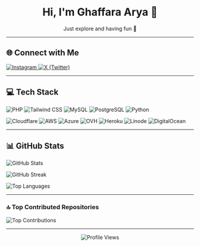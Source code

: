 
<h1 align="center">Hi, I'm Ghaffara Arya 👋</h1>
<p align="center">Just explore and having fun 🚀</p>

---

## 🌐 Connect with Me

<p align="left">
  <a href="https://instagram.com/_gafaraarya" target="_blank">
    <img src="https://img.shields.io/badge/Instagram-%23E4405F.svg?style=for-the-badge&logo=Instagram&logoColor=white" alt="Instagram">
  </a>
  <a href="https://x.com/_gafaRa" target="_blank">
    <img src="https://img.shields.io/badge/X-black.svg?style=for-the-badge&logo=X&logoColor=white" alt="X (Twitter)">
  </a>
</p>

---

## 💻 Tech Stack

<p align="left">
  <img src="https://img.shields.io/badge/PHP-%23777BB4.svg?style=for-the-badge&logo=php&logoColor=white" alt="PHP">
  <img src="https://img.shields.io/badge/TailwindCSS-%2338B2AC.svg?style=for-the-badge&logo=tailwind-css&logoColor=white" alt="Tailwind CSS">
  <img src="https://img.shields.io/badge/MySQL-4479A1.svg?style=for-the-badge&logo=mysql&logoColor=white" alt="MySQL">
  <img src="https://img.shields.io/badge/PostgreSQL-%23316192.svg?style=for-the-badge&logo=postgresql&logoColor=white" alt="PostgreSQL">
  <img src="https://img.shields.io/badge/Python-3670A0?style=for-the-badge&logo=python&logoColor=ffdd54" alt="Python">
</p>

<p align="left">
  <img src="https://img.shields.io/badge/Cloudflare-F38020?style=for-the-badge&logo=Cloudflare&logoColor=white" alt="Cloudflare">
  <img src="https://img.shields.io/badge/AWS-%23FF9900.svg?style=for-the-badge&logo=amazon-aws&logoColor=white" alt="AWS">
  <img src="https://img.shields.io/badge/Azure-%230072C6.svg?style=for-the-badge&logo=microsoftazure&logoColor=white" alt="Azure">
  <img src="https://img.shields.io/badge/OVH-%23123F6D.svg?style=for-the-badge&logo=ovh&logoColor=white" alt="OVH">
  <img src="https://img.shields.io/badge/Heroku-%23430098.svg?style=for-the-badge&logo=heroku&logoColor=white" alt="Heroku">
  <img src="https://img.shields.io/badge/Linode-00A95C?style=for-the-badge&logo=linode&logoColor=white" alt="Linode">
  <img src="https://img.shields.io/badge/DigitalOcean-%230167ff.svg?style=for-the-badge&logo=digitalOcean&logoColor=white" alt="DigitalOcean">
</p>

---

## 📊 GitHub Stats

<p align="left">
  <img src="https://github-readme-stats.vercel.app/api?username=Gapraaa&theme=tokyonight&hide_border=true&include_all_commits=true&count_private=false" alt="GitHub Stats">
</p>

<p align="left">
  <img src="https://github-readme-streak-stats.herokuapp.com/?user=Gapraaa&theme=tokyonight&hide_border=true" alt="GitHub Streak">
</p>

<p align="left">
  <img src="https://github-readme-stats.vercel.app/api/top-langs/?username=Gapraaa&theme=tokyonight&hide_border=true&include_all_commits=true&count_private=false&layout=compact" alt="Top Languages">
</p>

---

### 🔝 Top Contributed Repositories

<p align="left">
  <img src="https://github-contributor-stats.vercel.app/api?username=Gapraaa&limit=5&theme=tokyonight&combine_all_yearly_contributions=true" alt="Top Contributions">
</p>

---

<p align="center">
  <img src="https://visitcount.itsvg.in/api?id=Gapraaa&icon=6&color=13" alt="Profile Views">
</p>
